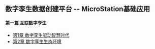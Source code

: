 ## 数字孪生数据创建平台 -- MicroStation基础应用

#### 第一篇 互联数字孪生
- [第1章 数字孪生驱动智慧时代](chapter1.md)
- [第2章 数字孪生生态环境](chapter2.md)